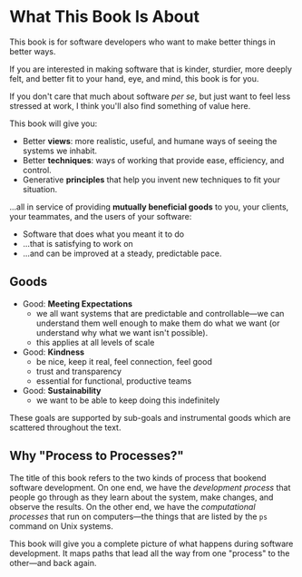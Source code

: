 # What This Book Is About

This book is for software developers who want to make better things in better ways.

If you are interested in making software that is kinder, sturdier, more deeply felt, and better fit to your hand, eye, and mind, this book is for you. 

If you don't care that much about software _per se_, but just want to feel less stressed at work, I think you'll also find something of value here.

This book will give you:

- Better **views**: more realistic, useful, and humane ways of seeing the systems we inhabit.
- Better **techniques**: ways of working that provide ease, efficiency, and control.
- Generative **principles** that help you invent new techniques to fit your situation.

...all in service of providing **mutually beneficial goods** to you, your clients, your teammates, and the users of your software:

- Software that does what you meant it to do
- ...that is satisfying to work on
- ...and can be improved at a steady, predictable pace.

## Goods

- Good: **Meeting Expectations**
  - we all want systems that are predictable and controllable—we can understand them well enough to make them do what we want (or understand why what we want isn't possible).
  - this applies at all levels of scale
- Good: **Kindness**
  - be nice, keep it real, feel connection, feel good
  - trust and transparency
  - essential for functional, productive teams
- Good: **Sustainability**
  - we want to be able to keep doing this indefinitely

These goals are supported by sub-goals and instrumental goods which are scattered throughout the text.

## Why "Process to Processes?"

The title of this book refers to the two kinds of process that bookend software development. On one end, we have the _development process_ that people go through as they learn about the system, make changes, and observe the results. On the other end, we have the _computational processes_ that run on computers—the things that are listed by the `ps` command on Unix systems.

This book will give you a complete picture of what happens during software development. It maps paths that lead all the way from one "process" to the other—and back again.